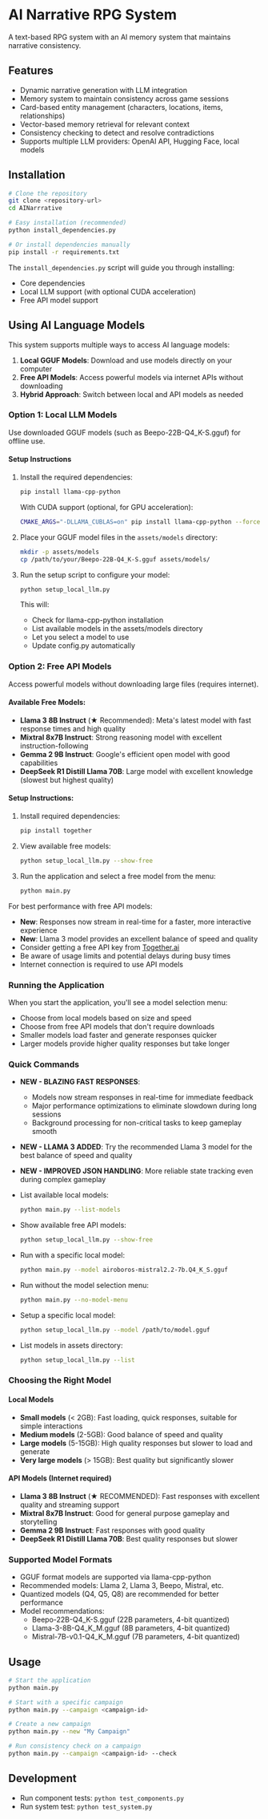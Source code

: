 # AI Narrative RPG System

A text-based RPG system with an AI memory system that maintains narrative consistency.

## Features

- Dynamic narrative generation with LLM integration
- Memory system to maintain consistency across game sessions
- Card-based entity management (characters, locations, items, relationships)
- Vector-based memory retrieval for relevant context
- Consistency checking to detect and resolve contradictions
- Supports multiple LLM providers: OpenAI API, Hugging Face, local models

## Installation

```bash
# Clone the repository
git clone <repository-url>
cd AINarrrative

# Easy installation (recommended)
python install_dependencies.py

# Or install dependencies manually
pip install -r requirements.txt
```

The `install_dependencies.py` script will guide you through installing:
- Core dependencies
- Local LLM support (with optional CUDA acceleration)
- Free API model support

## Using AI Language Models

This system supports multiple ways to access AI language models:

1. **Local GGUF Models**: Download and use models directly on your computer
2. **Free API Models**: Access powerful models via internet APIs without downloading
3. **Hybrid Approach**: Switch between local and API models as needed

### Option 1: Local LLM Models

Use downloaded GGUF models (such as Beepo-22B-Q4_K-S.gguf) for offline use.

#### Setup Instructions

1. Install the required dependencies:
   ```bash
   pip install llama-cpp-python
   ```

   With CUDA support (optional, for GPU acceleration):
   ```bash
   CMAKE_ARGS="-DLLAMA_CUBLAS=on" pip install llama-cpp-python --force-reinstall --upgrade --no-cache-dir
   ```

2. Place your GGUF model files in the `assets/models` directory:
   ```bash
   mkdir -p assets/models
   cp /path/to/your/Beepo-22B-Q4_K-S.gguf assets/models/
   ```

3. Run the setup script to configure your model:
   ```bash
   python setup_local_llm.py
   ```
   
   This will:
   - Check for llama-cpp-python installation
   - List available models in the assets/models directory
   - Let you select a model to use
   - Update config.py automatically

### Option 2: Free API Models

Access powerful models without downloading large files (requires internet).

#### Available Free Models:

- **Llama 3 8B Instruct** (★ Recommended): Meta's latest model with fast response times and high quality
- **Mixtral 8x7B Instruct**: Strong reasoning model with excellent instruction-following
- **Gemma 2 9B Instruct**: Google's efficient open model with good capabilities
- **DeepSeek R1 Distill Llama 70B**: Large model with excellent knowledge (slowest but highest quality)

#### Setup Instructions:

1. Install required dependencies:
   ```bash
   pip install together
   ```

2. View available free models:
   ```bash
   python setup_local_llm.py --show-free
   ```

3. Run the application and select a free model from the menu:
   ```bash
   python main.py
   ```

For best performance with free API models:
- **New**: Responses now stream in real-time for a faster, more interactive experience
- **New**: Llama 3 model provides an excellent balance of speed and quality
- Consider getting a free API key from [Together.ai](https://www.together.ai)
- Be aware of usage limits and potential delays during busy times
- Internet connection is required to use API models

### Running the Application

When you start the application, you'll see a model selection menu:
   - Choose from local models based on size and speed
   - Choose from free API models that don't require downloads
   - Smaller models load faster and generate responses quicker
   - Larger models provide higher quality responses but take longer

### Quick Commands

- **NEW - BLAZING FAST RESPONSES**: 
  - Models now stream responses in real-time for immediate feedback
  - Major performance optimizations to eliminate slowdown during long sessions
  - Background processing for non-critical tasks to keep gameplay smooth
- **NEW - LLAMA 3 ADDED**: Try the recommended Llama 3 model for the best balance of speed and quality 
- **NEW - IMPROVED JSON HANDLING**: More reliable state tracking even during complex gameplay

- List available local models:
  ```bash
  python main.py --list-models
  ```

- Show available free API models:
  ```bash
  python setup_local_llm.py --show-free
  ```

- Run with a specific local model:
  ```bash
  python main.py --model airoboros-mistral2.2-7b.Q4_K_S.gguf
  ```

- Run without the model selection menu:
  ```bash
  python main.py --no-model-menu
  ```

- Setup a specific local model:
  ```bash
  python setup_local_llm.py --model /path/to/model.gguf
  ```

- List models in assets directory:
  ```bash
  python setup_local_llm.py --list
  ```

### Choosing the Right Model

#### Local Models
- **Small models** (< 2GB): Fast loading, quick responses, suitable for simple interactions
- **Medium models** (2-5GB): Good balance of speed and quality
- **Large models** (5-15GB): High quality responses but slower to load and generate
- **Very large models** (> 15GB): Best quality but significantly slower

#### API Models (Internet required)
- **Llama 3 8B Instruct** (★ RECOMMENDED): Fast responses with excellent quality and streaming support
- **Mixtral 8x7B Instruct**: Good for general purpose gameplay and storytelling
- **Gemma 2 9B Instruct**: Fast responses with good quality
- **DeepSeek R1 Distill Llama 70B**: Best quality responses but slower

### Supported Model Formats

- GGUF format models are supported via llama-cpp-python
- Recommended models: Llama 2, Llama 3, Beepo, Mistral, etc.
- Quantized models (Q4, Q5, Q8) are recommended for better performance
- Model recommendations:
  - Beepo-22B-Q4_K-S.gguf (22B parameters, 4-bit quantized)
  - Llama-3-8B-Q4_K_M.gguf (8B parameters, 4-bit quantized)
  - Mistral-7B-v0.1-Q4_K_M.gguf (7B parameters, 4-bit quantized)

## Usage

```bash
# Start the application
python main.py

# Start with a specific campaign
python main.py --campaign <campaign-id>

# Create a new campaign
python main.py --new "My Campaign"

# Run consistency check on a campaign
python main.py --campaign <campaign-id> --check
```

## Development

- Run component tests: `python test_components.py`
- Run system test: `python test_system.py`
